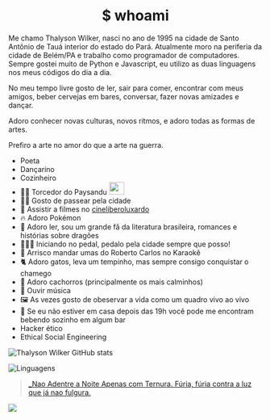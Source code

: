# <center>$ whoami </center>
Me chamo Thalyson Wilker, nasci no ano de 1995 na cidade de Santo Antônio de Tauá interior do estado do Pará.
Atualmente moro na periferia da cidade de Belém/PA e trabalho como programador de computadores. Sempre gostei muito de Python e Javascript, eu utilizo as duas linguagens nos meus códigos do dia a dia.

No meu tempo livre gosto de ler, sair para comer, encontrar com meus amigos, beber cervejas em bares, conversar, fazer novas amizades e dançar.

Adoro conhecer novas culturas, novos ritmos, e adoro todas as formas de artes.

Prefiro a arte no amor do que a arte na guerra.

- Poeta
- Dançarino
- Cozinheiro
- 💙🤍 Torcedor do Paysandu <img width="30" height="25" src="https://ssl.gstatic.com/onebox/media/sports/logos/1aw29215gcFtsyu07fCifw_64x64.png" />
- 🚶‍♂️ Gosto de passear pela cidade
- 🎥 Assistir a filmes no [cineliberoluxardo](https://www.instagram.com/cineliberoluxardo/)
- 🔥 Adoro Pokémon
- 📖 Adoro ler, sou um grande fâ da literatura brasileira, romances e histórias sobre dragões
- 🚴🏿‍♂️ Iniciando no pedal, pedalo pela cidade sempre que posso!
- 🎤 Arrisco mandar umas do Roberto Carlos no Karaokê
- 🐈 Adoro gatos, leva um tempinho, mas sempre consigo conquistar o chamego
- 🐶 Adoro cachorros (principalmente os mais calminhos)
- 🎻 Ouvir música
- 🖼️ As vezes gosto de obeservar a vida como um quadro vivo ao vivo
- 🍻 Se eu não estiver em casa depois das 19h você pode me encontram bebendo sozinho em algum bar
- Hacker ético
- Ethical Social Engineering

![Thalyson Wilker GitHub stats](https://github-readme-stats.vercel.app/api?username=thalisonwilker&show_icons=true&theme=radical)

![Linguagens](https://github-readme-stats.vercel.app/api/top-langs/?username=thalisonwilker&layout=donut&theme=dracula)

> [_Nao Adentre a Noite Apenas com Ternura. Fúria, fúria contra a luz que já nao fulgura.](https://medium.com/@legiosextavictrix/nao-adentre-a-noite-apenas-com-ternura-789a387b05d6)

![](https://c.tenor.com/JIAJjVtoDn0AAAAC/tenor.gif)
